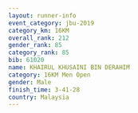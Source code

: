```yaml
---
layout: runner-info 
event_category: jbu-2019 
category_km: 16KM  
overall_rank: 212
gender_rank: 85
category_rank: 85
bib: 61020
name: KHAIRUL KHUSAINI BIN DERAHIM
category: 16KM Men Open
gender: Male
finish_time: 3-41-28
country: Malaysia
---
```

